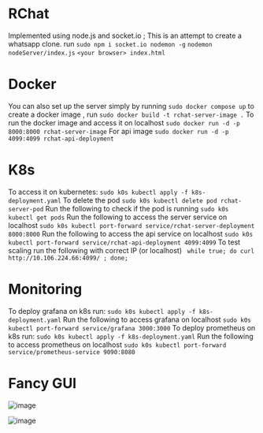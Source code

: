 # RChat
Implemented using node.js  and socket.io ; This is an attempt to create a whatsapp clone.
run `sudo npm i socket.io nodemon -g`
`nodemon nodeServer/index.js`
`<your browser> index.html`

# Docker
You can also set up the server simply by running `sudo docker compose up`
to create a docker image , run `sudo docker build -t rchat-server-image .`
To run the docker image and access it on localhost `sudo docker run -d -p 8000:8000 rchat-server-image`
For api image `sudo docker run -d -p 4099:4099 rchat-api-deployment`

# K8s
To access it on kubernetes:
`sudo k0s kubectl apply -f k8s-deployment.yaml`
To delete the pod
`sudo k0s kubectl delete pod rchat-server-pod`
Run the following to check if the pod is running
`sudo k0s kubectl get pods`
Run the following to access the server service on localhost
`sudo k0s kubectl port-forward service/rchat-server-deployment 8000:8000`
Run the following to access the api service on localhost
`sudo k0s kubectl port-forward service/rchat-api-deployment 4099:4099`
To test scaling run the following with correct IP (or localhost)
` while true; do curl http://10.106.224.66:4099/ ; done;`

# Monitoring
To deploy grafana on k8s run:
`sudo k0s kubectl apply -f k8s-deployment.yaml`
Run the following to access grafana on localhost
`sudo k0s kubectl port-forward service/grafana 3000:3000`
To deploy prometheus on k8s run:
`sudo k0s kubectl apply -f k8s-deployment.yaml`
Run the following to access prometheus on localhost
`sudo k0s kubectl port-forward service/prometheus-service 9090:8080`

# Fancy GUI

![image](https://user-images.githubusercontent.com/83643646/211990987-ba40b62b-2b64-4dbe-8758-2eeb41375c43.png)

![image](https://user-images.githubusercontent.com/83643646/211991007-9e9f78dc-afe8-4615-8a91-6fc1e07f1658.png)
